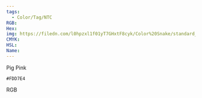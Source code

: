 ```yaml
---
tags:
  - Color/Tag/NTC
RGB:
Hex:
img: https://filedn.com/l0hpzxl1f01yT7GHxtF8cyk/Color%20Snake/standard_csv_to_svg/%23/FDD7E4.svg
CMYK:
HSL:
Name:
---
```

Pig Pink
```palette
#FDD7E4
```
RGB
